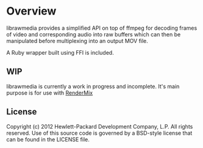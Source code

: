 # Overview

librawmedia provides a simplified API on top of ffmpeg for decoding
frames of video and corresponding audio into raw buffers which can
then be manipulated before multiplexing into an output MOV file.

A Ruby wrapper built using FFI is included.

## WIP

librawmedia is currently a work in progress and incomplete.
It's main purpose is for use with [RenderMix](https://github.com/rectalogic/rendermix)

## License

Copyright (c) 2012 Hewlett-Packard Development Company, L.P. All rights reserved.
Use of this source code is governed by a BSD-style license that can be
found in the LICENSE file.
